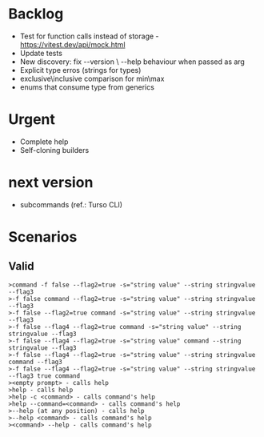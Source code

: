  # Backlog

 - Test for function calls instead of storage - https://vitest.dev/api/mock.html
 - Update tests
 - New discovery: fix --version \ --help behaviour when passed as arg
 - Explicit type erros (strings for types)
 - exclusive\inclusive comparison for min\max
 - enums that consume type from generics
 
 # Urgent
 - Complete help 
 - Self-cloning builders

 # next version
 - subcommands (ref.: Turso CLI)

 # Scenarios

 ## Valid

    >command -f false --flag2=true -s="string value" --string stringvalue --flag3
    >-f false command --flag2=true -s="string value" --string stringvalue --flag3
    >-f false --flag2=true command -s="string value" --string stringvalue --flag3
    >-f false --flag4 --flag2=true command -s="string value" --string stringvalue --flag3
    >-f false --flag4 --flag2=true -s="string value" command --string stringvalue --flag3
    >-f false --flag4 --flag2=true -s="string value" --string stringvalue command --flag3
    >-f false --flag4 --flag2=true -s="string value" --string stringvalue --flag3 true command
    ><empty prompt> - calls help
    >help - calls help
    >help -c <command> - calls command's help
    >help --command=<command> - calls command's help
    >--help (at any position) - calls help
    >--help <command> - calls command's help
    ><command> --help - calls command's help